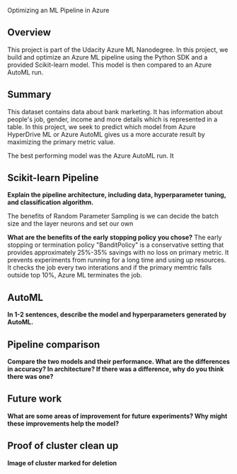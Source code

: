 Optimizing an ML Pipeline in Azure

## Overview
This project is part of the Udacity Azure ML Nanodegree.
In this project, we build and optimize an Azure ML pipeline using the Python SDK and a provided Scikit-learn model.
This model is then compared to an Azure AutoML run.

## Summary
This dataset contains data about bank marketing. It has information about people's job, gender, income and more details which is represented in a table. In this project, we seek to predict which model from Azure HyperDrive ML or Azure AutoML gives us a more accurate result by maximizing the primary metric value.

The best performing model was the Azure AutoML run. It 

## Scikit-learn Pipeline
**Explain the pipeline architecture, including data, hyperparameter tuning, and classification algorithm.**

The benefits of Random Parameter Sampling is we can decide the batch size and the layer neurons and set our own 

**What are the benefits of the early stopping policy you chose?**
The early stopping or termination policy "BanditPolicy" is a conservative setting that provides approximately 25%-35% savings with no loss on primary metric. It prevents experiments from running for a long time and using up resources. It checks the job every two interations and if the primary memtric falls outside top 10%, Azure ML terminates the job.

## AutoML
**In 1-2 sentences, describe the model and hyperparameters generated by AutoML.**

## Pipeline comparison
**Compare the two models and their performance. What are the differences in accuracy? In architecture? If there was a difference, why do you think there was one?**

## Future work
**What are some areas of improvement for future experiments? Why might these improvements help the model?**

## Proof of cluster clean up
**Image of cluster marked for deletion**

